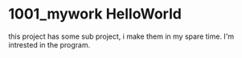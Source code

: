 1001_mywork
HelloWorld
===========

this project has some sub project, i make them in my spare time. I'm intrested in the program.
